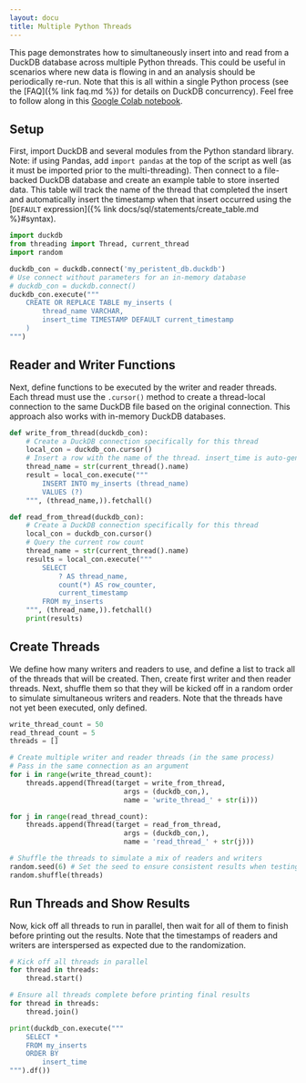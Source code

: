 ```yaml
---
layout: docu
title: Multiple Python Threads
---
```


This page demonstrates how to simultaneously insert into and read from a DuckDB database across multiple Python threads.
This could be useful in scenarios where new data is flowing in and an analysis should be periodically re-run.
Note that this is all within a single Python process (see the [FAQ]({% link faq.md %}) for details on DuckDB concurrency).
Feel free to follow along in this [Google Colab notebook](https://colab.research.google.com/drive/190NB2m-LIfDcMamCY5lIzaD2OTMnYclB?usp=sharing).

## Setup

First, import DuckDB and several modules from the Python standard library.
Note: if using Pandas, add `import pandas` at the top of the script as well (as it must be imported prior to the multi-threading).
Then connect to a file-backed DuckDB database and create an example table to store inserted data.
This table will track the name of the thread that completed the insert and automatically insert the timestamp when that insert occurred using the [`DEFAULT` expression]({% link docs/sql/statements/create_table.md %}#syntax).

```python
import duckdb
from threading import Thread, current_thread
import random

duckdb_con = duckdb.connect('my_peristent_db.duckdb')
# Use connect without parameters for an in-memory database
# duckdb_con = duckdb.connect()
duckdb_con.execute("""
    CREATE OR REPLACE TABLE my_inserts (
        thread_name VARCHAR,
        insert_time TIMESTAMP DEFAULT current_timestamp
    )
""")
```

## Reader and Writer Functions

Next, define functions to be executed by the writer and reader threads.
Each thread must use the `.cursor()` method to create a thread-local connection to the same DuckDB file based on the original connection.
This approach also works with in-memory DuckDB databases.

```python
def write_from_thread(duckdb_con):
    # Create a DuckDB connection specifically for this thread
    local_con = duckdb_con.cursor()
    # Insert a row with the name of the thread. insert_time is auto-generated.
    thread_name = str(current_thread().name)
    result = local_con.execute("""
        INSERT INTO my_inserts (thread_name)
        VALUES (?)
    """, (thread_name,)).fetchall()

def read_from_thread(duckdb_con):
    # Create a DuckDB connection specifically for this thread
    local_con = duckdb_con.cursor()
    # Query the current row count
    thread_name = str(current_thread().name)
    results = local_con.execute("""
        SELECT
            ? AS thread_name,
            count(*) AS row_counter,
            current_timestamp
        FROM my_inserts
    """, (thread_name,)).fetchall()
    print(results)
```

## Create Threads

We define how many writers and readers to use, and define a list to track all of the threads that will be created.
Then, create first writer and then reader threads.
Next, shuffle them so that they will be kicked off in a random order to simulate simultaneous writers and readers.
Note that the threads have not yet been executed, only defined.

```python
write_thread_count = 50
read_thread_count = 5
threads = []

# Create multiple writer and reader threads (in the same process)
# Pass in the same connection as an argument
for i in range(write_thread_count):
    threads.append(Thread(target = write_from_thread,
                            args = (duckdb_con,),
                            name = 'write_thread_' + str(i)))

for j in range(read_thread_count):
    threads.append(Thread(target = read_from_thread,
                            args = (duckdb_con,),
                            name = 'read_thread_' + str(j)))

# Shuffle the threads to simulate a mix of readers and writers
random.seed(6) # Set the seed to ensure consistent results when testing
random.shuffle(threads)
```

## Run Threads and Show Results

Now, kick off all threads to run in parallel, then wait for all of them to finish before printing out the results.
Note that the timestamps of readers and writers are interspersed as expected due to the randomization.

```python
# Kick off all threads in parallel
for thread in threads:
    thread.start()

# Ensure all threads complete before printing final results
for thread in threads:
    thread.join()

print(duckdb_con.execute("""
    SELECT *
    FROM my_inserts
    ORDER BY
        insert_time
""").df())
```
